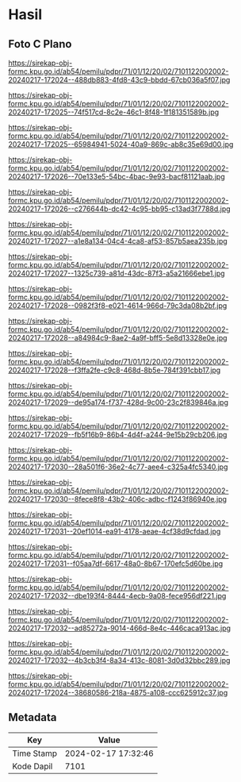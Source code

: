# Hasil

## Foto C Plano

https://sirekap-obj-formc.kpu.go.id/ab54/pemilu/pdpr/71/01/12/20/02/7101122002002-20240217-172024--488db883-4fd8-43c9-bbdd-67cb036a5f07.jpg

https://sirekap-obj-formc.kpu.go.id/ab54/pemilu/pdpr/71/01/12/20/02/7101122002002-20240217-172025--74f517cd-8c2e-46c1-8f48-1f181351589b.jpg

https://sirekap-obj-formc.kpu.go.id/ab54/pemilu/pdpr/71/01/12/20/02/7101122002002-20240217-172025--65984941-5024-40a9-869c-ab8c35e69d00.jpg

https://sirekap-obj-formc.kpu.go.id/ab54/pemilu/pdpr/71/01/12/20/02/7101122002002-20240217-172026--70e133e5-54bc-4bac-9e93-bacf81121aab.jpg

https://sirekap-obj-formc.kpu.go.id/ab54/pemilu/pdpr/71/01/12/20/02/7101122002002-20240217-172026--c276644b-dc42-4c95-bb95-c13ad3f7788d.jpg

https://sirekap-obj-formc.kpu.go.id/ab54/pemilu/pdpr/71/01/12/20/02/7101122002002-20240217-172027--a1e8a134-04c4-4ca8-af53-857b5aea235b.jpg

https://sirekap-obj-formc.kpu.go.id/ab54/pemilu/pdpr/71/01/12/20/02/7101122002002-20240217-172027--1325c739-a81d-43dc-87f3-a5a21666ebe1.jpg

https://sirekap-obj-formc.kpu.go.id/ab54/pemilu/pdpr/71/01/12/20/02/7101122002002-20240217-172028--0982f3f8-e021-4614-966d-79c3da08b2bf.jpg

https://sirekap-obj-formc.kpu.go.id/ab54/pemilu/pdpr/71/01/12/20/02/7101122002002-20240217-172028--a84984c9-8ae2-4a9f-bff5-5e8d13328e0e.jpg

https://sirekap-obj-formc.kpu.go.id/ab54/pemilu/pdpr/71/01/12/20/02/7101122002002-20240217-172028--f3ffa2fe-c9c8-468d-8b5e-784f391cbb17.jpg

https://sirekap-obj-formc.kpu.go.id/ab54/pemilu/pdpr/71/01/12/20/02/7101122002002-20240217-172029--de95a174-f737-428d-9c00-23c2f839846a.jpg

https://sirekap-obj-formc.kpu.go.id/ab54/pemilu/pdpr/71/01/12/20/02/7101122002002-20240217-172029--fb5f16b9-86b4-4d4f-a244-9e15b29cb206.jpg

https://sirekap-obj-formc.kpu.go.id/ab54/pemilu/pdpr/71/01/12/20/02/7101122002002-20240217-172030--28a501f6-36e2-4c77-aee4-c325a4fc5340.jpg

https://sirekap-obj-formc.kpu.go.id/ab54/pemilu/pdpr/71/01/12/20/02/7101122002002-20240217-172030--8fece8f8-43b2-406c-adbc-f1243f86940e.jpg

https://sirekap-obj-formc.kpu.go.id/ab54/pemilu/pdpr/71/01/12/20/02/7101122002002-20240217-172031--20ef1014-ea91-4178-aeae-4cf38d9cfdad.jpg

https://sirekap-obj-formc.kpu.go.id/ab54/pemilu/pdpr/71/01/12/20/02/7101122002002-20240217-172031--f05aa7df-6617-48a0-8b67-170efc5d60be.jpg

https://sirekap-obj-formc.kpu.go.id/ab54/pemilu/pdpr/71/01/12/20/02/7101122002002-20240217-172032--dbe193f4-8444-4ecb-9a08-fece956df221.jpg

https://sirekap-obj-formc.kpu.go.id/ab54/pemilu/pdpr/71/01/12/20/02/7101122002002-20240217-172032--ad85272a-9014-466d-8e4c-446caca913ac.jpg

https://sirekap-obj-formc.kpu.go.id/ab54/pemilu/pdpr/71/01/12/20/02/7101122002002-20240217-172032--4b3cb3f4-8a34-413c-8081-3d0d32bbc289.jpg

https://sirekap-obj-formc.kpu.go.id/ab54/pemilu/pdpr/71/01/12/20/02/7101122002002-20240217-172024--38680586-218a-4875-a108-ccc625912c37.jpg


## Metadata

| Key        | Value               |
| ---------- | ------------------- |
| Time Stamp | 2024-02-17 17:32:46 |
| Kode Dapil | 7101                |



